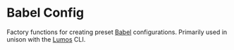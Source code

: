 # Babel Config

Factory functions for creating preset [Babel](https://babeljs.io/) configurations. Primarily used in
unison with the [Lumos](https://www.npmjs.com/package/@rajzik/lumos) CLI.



